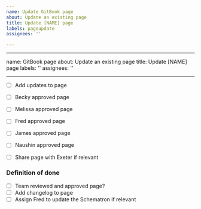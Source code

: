 ```yaml
---
name: Update GitBook page
about: Update an existing page
title: Update [NAME] page
labels: pageupdate
assignees: ''

---
```


---
name: GitBook page
about: Update an existing page
title: Update [NAME] page
labels: ''
assignees: ''

---

- [ ] Add updates to page
- [ ] Becky approved page
- [ ] Melissa approved page
- [ ] Fred approved page
- [ ] James approved page
- [ ] Naushin approved page
- [ ] Share page with Exeter if relevant


### Definition of done
- [ ] Team reviewed and approved page?
- [ ] Add changelog to page
- [ ] Assign Fred to update the Schematron if relevant
